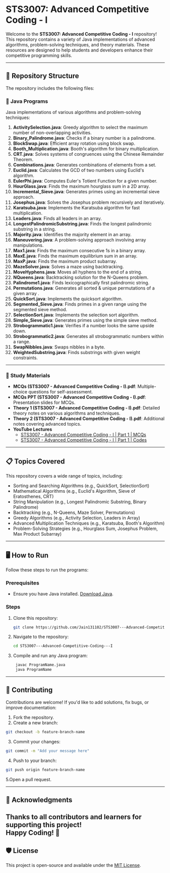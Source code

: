 # STS3007: Advanced Competitive Coding - I  

Welcome to the **STS3007: Advanced Competitive Coding - I** repository!  
This repository contains a variety of Java implementations of advanced algorithms, problem-solving techniques, and theory materials. These resources are designed to help students and developers enhance their competitive programming skills.

---

## 📂 Repository Structure  

The repository includes the following files:  

### 📄 **Java Programs**  
Java implementations of various algorithms and problem-solving techniques:  

1. **ActivitySelection.java**: Greedy algorithm to select the maximum number of non-overlapping activities.  
2. **Binary_Palindrome.java**: Checks if a binary number is a palindrome.  
3. **BlockSwap.java**: Efficient array rotation using block swap.  
4. **Booth_Multiplication.java**: Booth's algorithm for binary multiplication.  
5. **CRT.java**: Solves systems of congruences using the Chinese Remainder Theorem.  
6. **Combinations.java**: Generates combinations of elements from a set.  
7. **Euclid.java**: Calculates the GCD of two numbers using Euclid's algorithm.  
8. **EulerPhi.java**: Computes Euler's Totient Function for a given number.  
9. **HourGlass.java**: Finds the maximum hourglass sum in a 2D array.  
10. **Incremental_Sieve.java**: Generates primes using an incremental sieve approach.  
11. **Josephus.java**: Solves the Josephus problem recursively and iteratively.  
12. **Karatsuba.java**: Implements the Karatsuba algorithm for fast multiplication.  
13. **Leaders.java**: Finds all leaders in an array.  
14. **LongestPalindromicSubstring.java**: Finds the longest palindromic substring in a string.  
15. **Majority.java**: Identifies the majority element in an array.  
16. **Maneuvering.java**: A problem-solving approach involving array manipulations.  
17. **Max1.java**: Finds the maximum consecutive 1s in a binary array.  
18. **MaxE.java**: Finds the maximum equilibrium sum in an array.  
19. **MaxP.java**: Finds the maximum product subarray.  
20. **MazeSolver.java**: Solves a maze using backtracking.  
21. **MoveHyphens.java**: Moves all hyphens to the end of a string.  
22. **NQueens.java**: Backtracking solution for the N-Queens problem.  
23. **Palindrome1.java**: Finds lexicographically first palindromic string.  
24. **Permutations.java**: Generates all sorted & unique permutations of a given array .  
25. **QuickSort.java**: Implements the quicksort algorithm.  
26. **Segmented_Sieve.java**: Finds primes in a given range using the segmented sieve method.  
27. **SelectionSort.java**: Implements the selection sort algorithm.  
28. **Simple_Sieve.java**: Generates primes using the simple sieve method.  
29. **Strobogrammatic1.java**: Verifies if a number looks the same upside down.  
30. **Strobogrammatic2.java**: Generates all strobogrammatic numbers within a range.  
31. **SwapNibbles.java**: Swaps nibbles in a byte.  
32. **WeightedSubstring.java**: Finds substrings with given weight constraints.  

---

### 📑 **Study Materials**  
- **MCQs (STS3007 - Advanced Competitive Coding - I).pdf**: Multiple-choice questions for self-assessment.  
- **MCQs PPT (STS3007 - Advanced Competitive Coding - I).pdf**: Presentation slides for MCQs.  
- **Theory 1 (STS3007 - Advanced Competitive Coding - I).pdf**: Detailed theory notes on various algorithms and techniques.  
- **Theory 2 (STS3007 - Advanced Competitive Coding - I).pdf**: Additional notes covering advanced topics.
- **YouTube Lectures**
  - [STS3007 - Advanced Competitive Coding - I | Part 1 | MCQs](https://youtu.be/YaCXflgX_2M?si=_Y3uD4Nebc5wgjoR)
  - [STS3007 - Advanced Competitive Coding - I | Part 1 | Codes](https://youtu.be/dw1gGAKb5Ac?si=4ltnQqUpMhmZdbWv)
  

---

## 📋 Topics Covered  

This repository covers a wide range of topics, including:  
- Sorting and Searching Algorithms (e.g., QuickSort, SelectionSort)  
- Mathematical Algorithms (e.g., Euclid's Algorithm, Sieve of Eratosthenes, CRT)  
- String Manipulation (e.g., Longest Palindromic Substring, Binary Palindrome)  
- Backtracking (e.g., N-Queens, Maze Solver, Permutations)  
- Greedy Algorithms (e.g., Activity Selection, Leaders in Array)  
- Advanced Multiplication Techniques (e.g., Karatsuba, Booth's Algorithm)  
- Problem-Solving Strategies (e.g., Hourglass Sum, Josephus Problem, Max Product Subarray)  

---

## 🖥 How to Run  

Follow these steps to run the programs:  

### Prerequisites  
- Ensure you have Java installed. [Download Java](https://www.oracle.com/java/technologies/javase-downloads.html).  

### Steps  
1. Clone this repository:  
   ```bash
   git clone https://github.com/Jain131102/STS3007---Advanced-Competitive-Coding---I.git
   ```
2. Navigate to the repository:
   ```bash
   cd STS3007---Advanced-Competitive-Coding---I
   ```
3. Compile and run any Java program:
   ```bash
    javac ProgramName.java  
    java ProgramName  
   ```

---

## 🤝 Contributing
Contributions are welcome! If you'd like to add solutions, fix bugs, or improve documentation:

1. Fork the repository.
2. Create a new branch:
```bash
git checkout -b feature-branch-name  
```
3. Commit your changes:
```bash
git commit -m "Add your message here"  
```
4. Push to your branch:
```bash
git push origin feature-branch-name  
```
5.Open a pull request.

---
## 🌟 Acknowledgments  

Thanks to all contributors and learners for supporting this project!  
Happy Coding! 🚀 
---

## 🛡 License

This project is open-source and available under the [MIT License](https://opensource.org/licenses/MIT).
 


